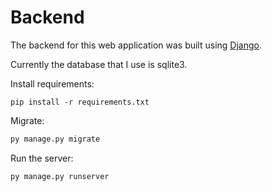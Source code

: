 # Backend

The backend for this web application was built using [Django](https://www.djangoproject.com/).

Currently the database that I use is sqlite3.

Install requirements:

```shell
pip install -r requirements.txt
```

Migrate:

```python
py manage.py migrate
```

Run the server:

```python
py manage.py runserver
```
